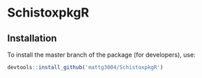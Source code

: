 # SchistoxpkgR



## Installation


To install the master branch of the package (for developers), use:

```R
devtools::install_github('mattg3004/SchistoxpkgR')
```
